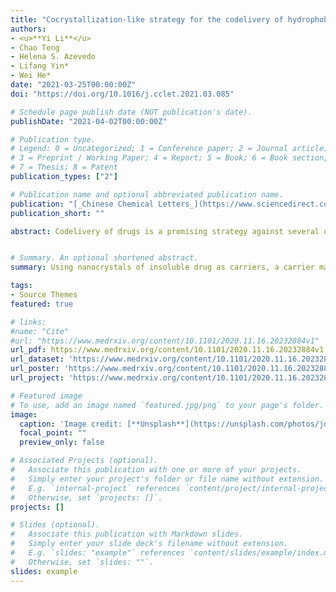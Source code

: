 ```yaml
---
title: "Cocrystallization-like strategy for the codelivery of hydrophobic and hydrophilic drugs in a single carrier material-free formulation"
authors:
- <u>**Yi Li**</u> 
- Chao Teng
- Helena S. Azevedo
- Lifang Yin*
- Wei He*
date: "2021-03-25T00:00:00Z"
doi: "https://doi.org/10.1016/j.cclet.2021.03.085"

# Schedule page publish date (NOT publication's date).
publishDate: "2021-04-02T00:00:00Z"

# Publication type.
# Legend: 0 = Uncategorized; 1 = Conference paper; 2 = Journal article;
# 3 = Preprint / Working Paper; 4 = Report; 5 = Book; 6 = Book section;
# 7 = Thesis; 8 = Patent
publication_types: ["2"]

# Publication name and optional abbreviated publication name.
publication: "[_Chinese Chemical Letters_](https://www.sciencedirect.com/journal/chinese-chemical-letters) · [**Elsevier**](https://www.elsevier.com/)"
publication_short: ""

abstract: Codelivery of drugs is a promising strategy against several diseases such as infections and cancer. However, traditional drug carriers are typically characterized by having low drug payload limiting their long-term treatment efficacy. Using nanocrystals of insoluble drug as carriers, a carrier material-free platform was developed previously to deliver a second insoluble drug for codelivery. To extend the concept, we hypothesized, herein, that the platform allows for codelivery of hydrophobic and hydrophilic drugs using a cocrystalization-like strategy. To obtain proof-of-concept, paclitaxel (PTX), an insoluble chemotherapeutic agent, and dichloroacetic acid (DCA), a water-soluble inhibitor of pyruvate dehydrogenase kinase, were utilized as model drugs. PTX-DCA hybrid nanocrystals (PTX-DCA NCs) were prepared by anti-solvent precipitation and characterized. Their in vitro antitumor activity against cancer cells was evaluated. PTX-DCA NCs prepared from the optimized formulation had a diameter of 160 nm and a rod-shape morphology and possessed encapsulated efficacy of approximately 30% for DCA. The use of the hybrid crystals enabled synergy to kill cancer cells, in particular in PTX-resistant cells in a dose-dependent pattern. In conclusion, by using a cocrystalization-like strategy a hydrophilic drug can be formulated into in a drug’s nanocrystals for codelivery..


# Summary. An optional shortened abstract.
summary: Using nanocrystals of insoluble drug as carriers, a carrier material-free platform was developed previously to deliver a second insoluble drug for codelivery. To extend the concept, we hypothesized, herein, that the platform allows for codelivery of hydrophobic and hydrophilic drugs using a cocrystalization-like strategy. 

tags:
- Source Themes
featured: true

# links:
#name: "Cite"
#url: "https://www.medrxiv.org/content/10.1101/2020.11.16.20232884v1"
url_pdf: https://www.medrxiv.org/content/10.1101/2020.11.16.20232884v1
url_dataset: 'https://www.medrxiv.org/content/10.1101/2020.11.16.20232884v1'
url_poster: 'https://www.medrxiv.org/content/10.1101/2020.11.16.20232884v1'
url_project: 'https://www.medrxiv.org/content/10.1101/2020.11.16.20232884v1'

# Featured image
# To use, add an image named `featured.jpg/png` to your page's folder. 
image:
  caption: 'Image credit: [**Unsplash**](https://unsplash.com/photos/jdD8gXaTZsc)'
  focal_point: ""
  preview_only: false

# Associated Projects (optional).
#   Associate this publication with one or more of your projects.
#   Simply enter your project's folder or file name without extension.
#   E.g. `internal-project` references `content/project/internal-project/index.md`.
#   Otherwise, set `projects: []`.
projects: []

# Slides (optional).
#   Associate this publication with Markdown slides.
#   Simply enter your slide deck's filename without extension.
#   E.g. `slides: "example"` references `content/slides/example/index.md`.
#   Otherwise, set `slides: ""`.
slides: example
---
```

